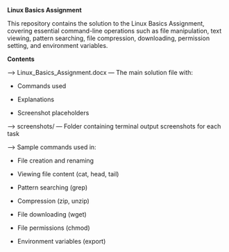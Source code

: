 **Linux Basics Assignment**

This repository contains the solution to the Linux Basics Assignment, covering essential command-line operations such as file manipulation, text viewing, pattern searching, file compression, downloading, permission setting, and environment variables.

**Contents**

--> Linux_Basics_Assignment.docx — The main solution file with:

   * Commands used

   * Explanations

   * Screenshot placeholders

--> screenshots/ — Folder containing terminal output screenshots for each task

--> Sample commands used in:

   * File creation and renaming

   * Viewing file content (cat, head, tail)

   * Pattern searching (grep)

   * Compression (zip, unzip)

   * File downloading (wget)

   * File permissions (chmod)

   * Environment variables (export)
